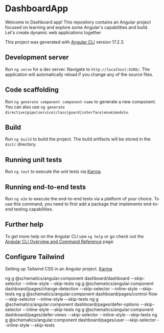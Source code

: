 # DashboardApp

Welcome to Dashboard app! This repository contains an Angular project focused on learning and explore some Angular's capabilities and build. Let's create dynamic web applications together

This project was generated with [Angular CLI](https://github.com/angular/angular-cli) version 17.2.3.

## Development server

Run `ng serve` for a dev server. Navigate to `http://localhost:4200/`. The application will automatically reload if you change any of the source files.

## Code scaffolding

Run `ng generate component component-name` to generate a new component. You can also use `ng generate directive|pipe|service|class|guard|interface|enum|module`.

## Build

Run `ng build` to build the project. The build artifacts will be stored in the `dist/` directory.

## Running unit tests

Run `ng test` to execute the unit tests via [Karma](https://karma-runner.github.io).

## Running end-to-end tests

Run `ng e2e` to execute the end-to-end tests via a platform of your choice. To use this command, you need to first add a package that implements end-to-end testing capabilities.

## Further help

To get more help on the Angular CLI use `ng help` or go check out the [Angular CLI Overview and Command Reference](https://angular.io/cli) page.

## Configure Tailwind
Setting up Tailwind CSS in an Angular project. [Karma](https://tailwindcss.com/docs/guides/angular)


ng g @schematics/angular:component dashboard/dashboard --skip-selector --inline-style --skip-tests
ng g @schematics/angular:component dashboard/pages/change-detection --skip-selector --inline-style --skip-tests
ng g @schematics/angular:component dashboard/pages/control-flow --skip-selector --inline-style --skip-tests
ng g @schematics/angular:component dashboard/pages/defer-options --skip-selector --inline-style --skip-tests
ng g @schematics/angular:component dashboard/pages/defer-views --skip-selector --inline-style --skip-tests
ng g @schematics/angular:component dashboard/pages/user --skip-selector --inline-style --skip-tests